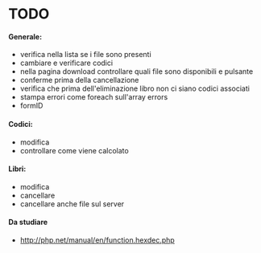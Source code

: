 # TODO
  
#### Generale:    
+ verifica nella lista se i file sono presenti
+ cambiare e verificare codici
+ nella pagina download controllare quali file sono disponibili e pulsante
+ conferme prima della cancellazione
+ verifica che prima dell'eliminazione libro non ci siano codici associati 
+ stampa errori come foreach sull'array errors
+ formID
  
#### Codici:
+ modifica
+ controllare come viene calcolato
  
#### Libri:
+ modifica
+ cancellare
+ cancellare anche file sul server

#### Da studiare
+ http://php.net/manual/en/function.hexdec.php